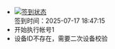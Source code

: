 - [![签到状态](https://github.com/p7wm/Cloud189-Actions/actions/workflows/main.yml/badge.svg?branch=main)](https://github.com/p7wm/Cloud189-Actions/actions/workflows/main.yml) <br> 签到时间：2025-07-17 18:47:15
- 开始执行帐号1
- 设备ID不存在，需要二次设备校验
